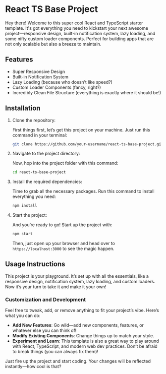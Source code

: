 # React TS Base Project

Hey there! Welcome to this super cool React and TypeScript starter template. It's got everything you need to kickstart your next awesome project—responsive design, built-in notification system, lazy loading, and some nifty custom loader components. Perfect for building apps that are not only scalable but also a breeze to maintain.

## Features
- Super Responsive Design
- Built-in Notification System
- Lazy Loading (because who doesn’t like speed?)
- Custom Loader Components (fancy, right?)
- Incredibly Clean File Structure (everything is exactly where it should be!)

## Installation

1. Clone the repository:

   First things first, let’s get this project on your machine. Just run this command in your terminal:
   ```bash
   git clone https://github.com/your-username/react-ts-base-project.git
   ```

2. Navigate to the project directory:

   Now, hop into the project folder with this command:
   ```bash
   cd react-ts-base-project
   ```

3. Install the required dependencies:

   Time to grab all the necessary packages. Run this command to install everything you need:
   ```bash
   npm install
   ```

4. Start the project:

   And you’re ready to go! Start up the project with:
   ```bash
   npm start
   ```
   Then, just open up your browser and head over to `https://localhost:3000` to see the magic happen.

## Usage Instructions

This project is your playground. It’s set up with all the essentials, like a responsive design, notification system, lazy loading, and custom loaders. Now it’s your turn to take it and make it your own!

### Customization and Development

Feel free to tweak, add, or remove anything to fit your project’s vibe. Here’s what you can do:

- **Add New Features**: Go wild—add new components, features, or whatever else you can think of!
- **Modify Existing Components**: Change things up to match your style.
- **Experiment and Learn**: This template is also a great way to play around with React, TypeScript, and modern web dev practices. Don’t be afraid to break things (you can always fix them)!

Just fire up the project and start coding. Your changes will be reflected instantly—how cool is that?
